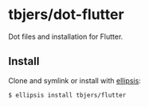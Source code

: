 # tbjers/dot-flutter
Dot files and installation for Flutter.

## Install
Clone and symlink or install with [ellipsis][ellipsis]:

```
$ ellipsis install tbjers/flutter
```

[ellipsis]: http://ellipsis.sh
